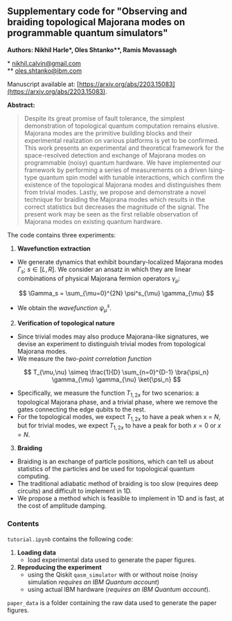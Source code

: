 ## Supplementary code for "Observing and braiding topological Majorana modes on programmable quantum simulators"

**Authors: Nikhil Harle\*, Oles Shtanko\**, Ramis Movassagh**

\* nikhil.calvin@gmail.com\
\** oles.shtanko@ibm.com

Manuscript available at: [https://arxiv.org/abs/2203.15083](https://arxiv.org/abs/2203.15083).

**Abstract:**
> Despite its great promise of fault tolerance, the simplest demonstration of topological quantum computation remains elusive. Majorana modes are the primitive building blocks and their experimental realization on various platforms is yet to be confirmed. This work presents an experimental and theoretical framework for the space-resolved detection and exchange of Majorana modes on programmable (noisy) quantum hardware. We have implemented our framework by performing a series of measurements on a driven Ising-type quantum spin model with tunable interactions, which confirm the existence of the topological Majorana modes and distinguishes them from trivial modes. Lastly, we propose and demonstrate a novel technique for braiding the Majorana modes which results in the correct statistics but decreases the magnitude of the signal. The present work may be seen as the first reliable observation of Majorana modes on existing quantum hardware.


The code contains three experiments:
1. **Wavefunction extraction**
  * We generate dynamics that exhibit boundary-localized Majorana modes $\Gamma_s$; $s \in [L,R]$. We consider an ansatz in which they are linear combinations of physical Majorana fermion operators $\gamma_{\mu}$:

$$ \Gamma_s = \sum_{\mu=0}^{2N}  \psi^s_{\mu} \gamma_{\mu} $$

  * We obtain the *wavefunction* $\psi^s_{\mu}$.

2. **Verification of topological nature**
  * Since trivial modes may also produce Majorana-like signatures, we devise an experiment to distinguish trivial modes from topological Majorana modes.
  * We measure the *two-point correlation function* 


$$ T_{\mu,\nu} \simeq \frac{1}{D} \sum_{n=0}^{D-1} \bra{\psi_n} \gamma_{\mu} \gamma_{\nu} \ket{\psi_n} $$


  * Specifically, we measure the function $T_{1,2x}$ for two scenarios: a topological Majorana phase, and a trivial phase, where we remove the gates connecting the edge qubits to the rest. 
  * For the topological modes, we expect $T_{1,2x}$ to have a peak when x = $N$, but for trivial modes, we expect $T_{1,2x}$ to have a peak for both $x =0$ or $x=N$.

3. **Braiding**
  * Braiding is an exchange of particle positions, which can tell us about statistics of the particles and be used for topological quantum computing. 
  * The traditional adiabatic method of braiding is too slow (requires deep circuits) and difficult to implement in 1D.
  * We propose a method which is feasible to implement in 1D and is fast, at the cost of amplitude damping.

### Contents
`tutorial.ipynb` contains the following code:
1. **Loading data**
   * load experimental data used to generate the paper figures.
2. **Reproducing the experiment**
   * using the Qiskit `qasm_simulator` with or without noise (noisy simulation *requires an IBM Quantum account*)
   * using actual IBM hardware (*requires an IBM Quantum account*).

`paper_data` is a folder containing the raw data used to generate the paper figures.
